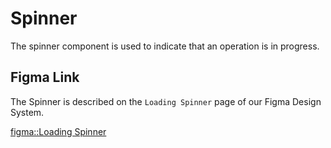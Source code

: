 <script lang="ts" setup>
import '@cypress-design/vue-spinner/style.css'
import Spinner from '@cypress-design/vue-spinner'
</script>

# Spinner

<DemoWrapper>
  <div class="bg-gray-50 p-6">
	  <Spinner/>
  </div>
</DemoWrapper>

<DemoWrapper>
  <div  class="bg-gray-1000 p-6">
	  <Spinner variant="dark" />
  </div>
</DemoWrapper>

The spinner component is used to indicate that an operation is in progress.

## Figma Link

The Spinner is described on the `Loading Spinner` page of our Figma Design System.

[figma::Loading Spinner](https://www.figma.com/file/1WJ3GVQyMV5e7xVxPg3yID/Design-System%2C-v1.x---%40latest?type=design&node-id=3745-5239&t=31Ux0Tiv1c3LsT2Q-11)
